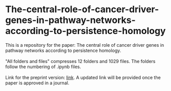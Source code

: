 # The-central-role-of-cancer-driver-genes-in-pathway-networks-according-to-persistence-homology
This is a repository for the paper: The central role of cancer driver genes in pathway networks according to persistence homology.<br>
<br>
"All folders and files" compresses 12 folders and 1029 files. The folders follow the numbering of .ipynb files.<br>
<br>
Link for the preprint version: <a href="https://assets.researchsquare.com/files/rs-3088203/v2_covered_2fa7ae63-ab2f-4b40-8afe-3051320d9fa3.pdf?c=1699559727">link</a>. A updated link will be provided once the paper is approved in a journal.
